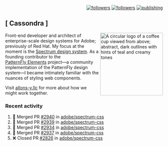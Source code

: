 <p align="right"><a rel="me" href="https://front-end.social/@castastrophe">
    <img alt="followers" title="Follow me on Mastodon" src="https://img.shields.io/mastodon/follow/109297102751309835?domain=https%3A%2F%2Ffront-end.social&label=Follow&logo=mastodon&logoColor=white&style=for-the-badge&labelColor=008080&color=006969"/></a>
  <a href="https://codepen.io/castastrophe/">
    <img alt="followers" title="Follow me on CodePen" src="https://img.shields.io/badge/23-1?color=640464&labelColor=7c007c&style=for-the-badge&logo=codepen&label=Follow"/></a>
<a href="https://castastrophe.medium.com/">
    <img alt="publishing" title="View articles on Medium" src="https://img.shields.io/badge/107-1?color=666&labelColor=444&label=subscribe&logo=medium&logoColor=white&style=for-the-badge"/></a>
</p>

## [&nbsp;Cassondra&nbsp;]

<img align="right" src="https://github-production-user-asset-6210df.s3.amazonaws.com/1840295/253016758-ba468774-1cd3-42c2-8f43-947b5eeb5edf.png" height="200" alt="A circular logo of a coffee cup viewed from above; abstract, dark outlines with hints of teal and creamy tones">

Front-end developer and architect of enterprise-scale design systems for Adobe; previously of Red Hat. My focus at the moment is the [Spectrum design system](https://github.com/adobe/spectrum-css). As a founding contributor to the [PatternFly&nbsp;Elements](https://github.com/patternfly/patternfly-elements) project&mdash;a community implementation of the PatternFly design system&mdash;I became intimately familiar with the nuances of styling web components.

Visit [allons-y.llc](http://allons-y.llc/) for more about how we might work together.

### Recent activity

<!--START_SECTION:activity-->
1. 🎉 Merged PR [#2940](https://github.com/adobe/spectrum-css/pull/2940) in [adobe/spectrum-css](https://github.com/adobe/spectrum-css)
2. 🎉 Merged PR [#2939](https://github.com/adobe/spectrum-css/pull/2939) in [adobe/spectrum-css](https://github.com/adobe/spectrum-css)
3. 🎉 Merged PR [#2934](https://github.com/adobe/spectrum-css/pull/2934) in [adobe/spectrum-css](https://github.com/adobe/spectrum-css)
4. 🎉 Merged PR [#2937](https://github.com/adobe/spectrum-css/pull/2937) in [adobe/spectrum-css](https://github.com/adobe/spectrum-css)
5. ❌ Closed PR [#2826](https://github.com/adobe/spectrum-css/pull/2826) in [adobe/spectrum-css](https://github.com/adobe/spectrum-css)
<!--END_SECTION:activity-->
